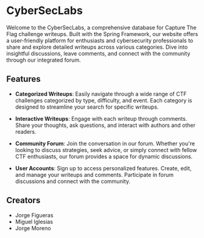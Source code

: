# CyberSecLabs

Welcome to the CyberSecLabs, a comprehensive database for Capture The Flag challenge writeups. Built with the Spring Framework, our website offers a user-friendly platform for enthusiasts and cybersecurity professionals to share and explore detailed writeups across various categories. Dive into insightful discussions, leave comments, and connect with the community through our integrated forum.

## Features

- **Categorized Writeups**: Easily navigate through a wide range of CTF challenges categorized by type, difficulty, and event. Each category is designed to streamline your search for specific writeups.

- **Interactive Writeups**: Engage with each writeup through comments. Share your thoughts, ask questions, and interact with authors and other readers.

- **Community Forum**: Join the conversation in our forum. Whether you're looking to discuss strategies, seek advice, or simply connect with fellow CTF enthusiasts, our forum provides a space for dynamic discussions.

- **User Accounts**: Sign up to access personalized features. Create, edit, and manage your writeups and comments. Participate in forum discussions and connect with the community.

## Creators

- Jorge Figueras
- Miguel Iglesias
- Jorge Moreno
